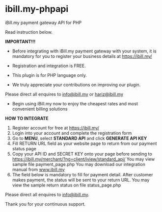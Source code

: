 # ibill.my-phpapi
iBill.my payment gateway API for PHP

Read instruction below.

<b>IMPORTANT!!!</b>
- Before integrating with iBill.my payment gateway with your system, it is mandatory for you to register your business details at https://ibill.my/

- Registration and integration is FREE.

- This plugin is for PHP language only.

- We truly appreciate your contributions on improving our plugin.

Please direct all enquires to info@ibill.my or hariz@ibill.my

- Begin using iBill.my now to enjoy the cheapest rates and most convenient billing solutions 

<b>HOW TO INTEGRATE</b>
1. Register account for free at https://ibill.my/
2. Login into your account and complete the registration form
3. Go to <b>MENU</b>, select <b>STANDARD API</b> and click <b>GENERATE API KEY</b>
4. Fill RETURN URL field as your website page to return from our payment status page 
5. Copy your API ID and SECRET KEY onto your page before sending to https://ibill.my/merchant/?ng=client/iview/standard_api/
   You may view sample file payment_page.php
   You may download our integration manual from www.ibill.my 
6. The field below is mandatory to fill for payment detail. After customer makes payment, the status will be sent to your return URL. 
   You may view the sample return status on file status_page.php

Please direct all enquires to info@ibill.my. 

Thank you for your continuous support.
